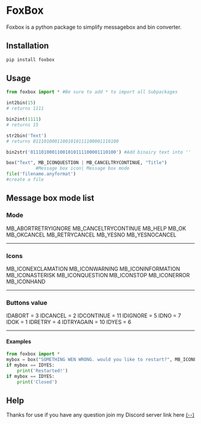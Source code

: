 ﻿# FoxBox

Foxbox is a python package to simplify messagebox and bin converter.

## Installation


```bash
pip install foxbox
```

## Usage

```python
from foxbox import * #Be sure to add * to import all Subpackages

int2bin(15)
# returns 1111

bin2int(1111)
# returns 15

str2bin('Text')
# returns 01110100011001010111100001110100

bin2str('01110100011001010111100001110100') #Add binairy text into ''

box("Text", MB_ICONQUESTION | MB_CANCELTRYCONTINUE, "Title")
           #Message box icon| Message box mode
file('filename.anyformat')
#create a file
```

## Message box mode list

### Mode

MB_ABORTRETRYIGNORE
MB_CANCELTRYCONTINUE
MB_HELP
MB_OK
MB_OKCANCEL
MB_RETRYCANCEL
MB_YESNO
MB_YESNOCANCEL
_________
### Icons

MB_ICONEXCLAMATION
MB_ICONWARNING
MB_ICONINFORMATION
MB_ICONASTERISK
MB_ICONQUESTION
MB_ICONSTOP
MB_ICONERROR
MB_ICONHAND
_____
### Buttons value

IDABORT = 3
IDCANCEL = 2
IDCONTINUE = 11
IDIGNORE = 5
IDNO = 7
IDOK = 1
IDRETRY = 4
IDTRYAGAIN = 10
IDYES = 6
___

#### Examples

```python
from foxbox import *
mybox = box("SOMETHING WEN WRONG. would you like to restart?", MB_ICONERROR | MB_YESNO, "ERROR!")
if mybox == IDYES:
    print('Restarted!')
if mybox == IDYES:
    print('Closed')
```

## Help

Thanks for use if you have any question join my Discord server link here [(--)](https://discord.gg/c6twk26h)

